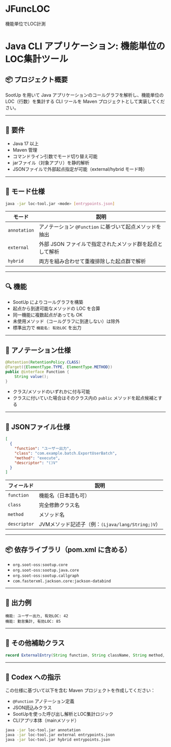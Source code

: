 # JFuncLOC
機能単位でLOC計測
# Java CLI アプリケーション: 機能単位のLOC集計ツール

## 📦 プロジェクト概要

SootUp を用いて Java アプリケーションのコールグラフを解析し、機能単位の LOC（行数）を集計する CLI ツールを Maven プロジェクトとして実装してください。

---

## 🎯 要件

- Java 17 以上
- Maven 管理
- コマンドライン引数でモード切り替え可能
- jarファイル（対象アプリ）を静的解析
- JSONファイルで外部起点指定が可能（external/hybrid モード時）

---

## 🧩 モード仕様

```bash
java -jar loc-tool.jar <mode> [entrypoints.json]
```

| モード       | 説明 |
|--------------|------|
| `annotation` | アノテーション `@Function` に基づいて起点メソッドを抽出 |
| `external`   | 外部 JSON ファイルで指定されたメソッド群を起点として解析 |
| `hybrid`     | 両方を組み合わせて重複排除した起点群で解析 |

---

## 🔍 機能

- SootUp によりコールグラフを構築
- 起点から到達可能なメソッドの LOC を合算
- 同一機能に複数起点があっても OK
- 未使用メソッド（コールグラフに到達しない）は除外
- 標準出力で `機能名: 有効LOC` を出力

---

## 📄 アノテーション仕様

```java
@Retention(RetentionPolicy.CLASS)
@Target({ElementType.TYPE, ElementType.METHOD})
public @interface Function {
    String value();
}
```

- クラス/メソッドのいずれかに付与可能
- クラスに付いていた場合はそのクラス内の `public` メソッドを起点候補とする

---

## 📄 JSONファイル仕様

```json
[
  {
    "function": "ユーザー出力",
    "class": "com.example.batch.ExportUserBatch",
    "method": "execute",
    "descriptor": "()V"
  }
]
```

| フィールド | 説明 |
|------------|------|
| `function` | 機能名（日本語も可） |
| `class`    | 完全修飾クラス名 |
| `method`   | メソッド名 |
| `descriptor` | JVMメソッド記述子（例：`(Ljava/lang/String;)V`） |

---

## 📦 依存ライブラリ（pom.xml に含める）

- `org.soot-oss:sootup.core`
- `org.soot-oss:sootup.java.core`
- `org.soot-oss:sootup.callgraph`
- `com.fasterxml.jackson.core:jackson-databind`

---

## 📁 出力例

```
機能: ユーザー出力, 有効LOC: 42
機能: 勤怠集計, 有効LOC: 85
```

---

## 📄 その他補助クラス

```java
record ExternalEntry(String function, String className, String method, String descriptor) {}
```

---

## 🔧 Codex への指示

この仕様に基づいて以下を含む Maven プロジェクトを作成してください：

- `@Function` アノテーション定義
- JSON読込みクラス
- SootUpを使った呼び出し解析とLOC集計ロジック
- CLIアプリ本体（mainメソッド）

```bash
java -jar loc-tool.jar annotation
java -jar loc-tool.jar external entrypoints.json
java -jar loc-tool.jar hybrid entrypoints.json
```

